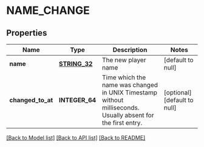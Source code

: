# NAME_CHANGE

## Properties
Name | Type | Description | Notes
------------ | ------------- | ------------- | -------------
**name** | [**STRING_32**](STRING_32.md) | The new player name | [default to null]
**changed_to_at** | **INTEGER_64** | Time which the name was changed in UNIX Timestamp without milliseconds. Usually absent for the first entry. | [optional] [default to null]

[[Back to Model list]](../README.md#documentation-for-models) [[Back to API list]](../README.md#documentation-for-api-endpoints) [[Back to README]](../README.md)


